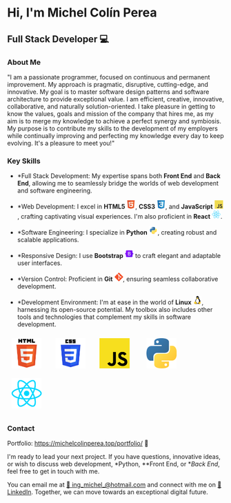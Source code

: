 # Hi, I'm Michel Colín Perea
## Full Stack Developer 💻

### About Me

"I am a passionate programmer, focused on continuous and permanent improvement. My approach is pragmatic, disruptive, cutting-edge, and innovative. My goal is to master software design patterns and software architecture to provide exceptional value. I am efficient, creative, innovative, collaborative, and naturally solution-oriented. I take pleasure in getting to know the values, goals and mission of the company that hires me, as my aim is to merge my knowledge to achieve a perfect synergy and symbiosis. My purpose is to contribute my skills to the development of my employers while continually improving and perfecting my knowledge every day to keep evolving. It's a pleasure to meet you!"

### Key Skills

- *Full Stack Development: My expertise spans both **Front End** and **Back End**, allowing me to seamlessly bridge the worlds of web development and software engineering.

- *Web Development: I excel in **HTML5** <img src="https://raw.githubusercontent.com/devicons/devicon/master/icons/html5/html5-original.svg" width="20" height="20" />, **CSS3** <img src="https://raw.githubusercontent.com/devicons/devicon/master/icons/css3/css3-original.svg" width="20" height="20" />, and **JavaScript** <img src="https://raw.githubusercontent.com/devicons/devicon/master/icons/javascript/javascript-original.svg" width="20" height="20" />, crafting captivating visual experiences. I'm also proficient in **React** <img src="https://raw.githubusercontent.com/devicons/devicon/master/icons/react/react-original.svg" width="20" height="20" />.

- *Software Engineering: I specialize in **Python** <img src="https://raw.githubusercontent.com/devicons/devicon/master/icons/python/python-original.svg" width="20" height="20" />, creating robust and scalable applications.

- *Responsive Design: I use **Bootstrap** <img src="https://raw.githubusercontent.com/devicons/devicon/master/icons/bootstrap/bootstrap-original.svg" width="20" height="20" /> to craft elegant and adaptable user interfaces.

- *Version Control: Proficient in **Git** <img src="https://raw.githubusercontent.com/devicons/devicon/master/icons/git/git-original.svg" width="20" height="20" />, ensuring seamless collaborative development.

- *Development Environment: I'm at ease in the world of **Linux** <img src="https://raw.githubusercontent.com/devicons/devicon/master/icons/linux/linux-original.svg" width="20" height="20" />, harnessing its open-source potential. My toolbox also includes other tools and technologies that complement my skills in software development.

<img width="70px" 
    height="70px" 
    style="margin: 10px"
    src="./assets/html.svg"> &nbsp;
<img width="70px" 
    height="70px" 
    style="margin: 10px"
    src="./assets/css.svg"> &nbsp;
<img width="70px" 
    height="70px" 
    style="margin: 10px"
    src="./assets/javascript.svg"> &nbsp; &nbsp;
<img width="70px" 
    height="70px" 
    style="margin: 10px"
    src="./assets/python.svg"> &nbsp;
<img width="70px" 
    height="70px" 
    style="margin: 10px"
    src="./assets/react.svg"> &nbsp;

  <!--;<img width="70px" 
    height="70px" 
    style="margin: 10px"
    src="./assets/node.svg"> -->

### Contact

Portfolio: https://michelcolinperea.top/portfolio/ 💼

I'm ready to lead your next project. If you have questions, innovative ideas, or wish to discuss web development, *Python, **Front End, or **Back End*, feel free to get in touch with me.

You can email me at [📧 ing_michel_@hotmail.com](mailto:ing_michel_@hotmail.com) and connect with me on [🔗 LinkedIn](https://www.linkedin.com/in/michel-perea). Together, we can move towards an exceptional digital future.
